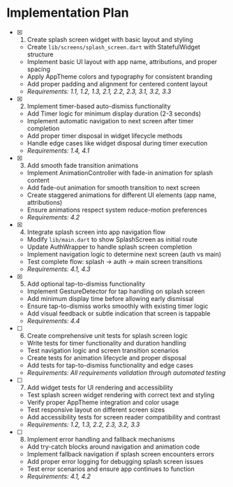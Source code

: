 # Implementation Plan

- [x] 1. Create splash screen widget with basic layout and styling
  - Create `lib/screens/splash_screen.dart` with StatefulWidget structure
  - Implement basic UI layout with app name, attributions, and proper spacing
  - Apply AppTheme colors and typography for consistent branding
  - Add proper padding and alignment for centered content layout
  - _Requirements: 1.1, 1.2, 1.3, 2.1, 2.2, 2.3, 3.1, 3.2, 3.3_

- [x] 2. Implement timer-based auto-dismiss functionality
  - Add Timer logic for minimum display duration (2-3 seconds)
  - Implement automatic navigation to next screen after timer completion
  - Add proper timer disposal in widget lifecycle methods
  - Handle edge cases like widget disposal during timer execution
  - _Requirements: 1.4, 4.1_

- [x] 3. Add smooth fade transition animations
  - Implement AnimationController with fade-in animation for splash content
  - Add fade-out animation for smooth transition to next screen
  - Create staggered animations for different UI elements (app name, attributions)
  - Ensure animations respect system reduce-motion preferences
  - _Requirements: 4.2_

- [x] 4. Integrate splash screen into app navigation flow
  - Modify `lib/main.dart` to show SplashScreen as initial route
  - Update AuthWrapper to handle splash screen completion
  - Implement navigation logic to determine next screen (auth vs main)
  - Test complete flow: splash → auth → main screen transitions
  - _Requirements: 4.1, 4.3_

- [x] 5. Add optional tap-to-dismiss functionality
  - Implement GestureDetector for tap handling on splash screen
  - Add minimum display time before allowing early dismissal
  - Ensure tap-to-dismiss works smoothly with existing timer logic
  - Add visual feedback or subtle indication that screen is tappable
  - _Requirements: 4.4_

- [ ] 6. Create comprehensive unit tests for splash screen logic
  - Write tests for timer functionality and duration handling
  - Test navigation logic and screen transition scenarios
  - Create tests for animation lifecycle and proper disposal
  - Add tests for tap-to-dismiss functionality and edge cases
  - _Requirements: All requirements validation through automated testing_

- [ ] 7. Add widget tests for UI rendering and accessibility
  - Test splash screen widget rendering with correct text and styling
  - Verify proper AppTheme integration and color usage
  - Test responsive layout on different screen sizes
  - Add accessibility tests for screen reader compatibility and contrast
  - _Requirements: 1.2, 1.3, 2.2, 2.3, 3.2, 3.3_

- [ ] 8. Implement error handling and fallback mechanisms
  - Add try-catch blocks around navigation and animation code
  - Implement fallback navigation if splash screen encounters errors
  - Add proper error logging for debugging splash screen issues
  - Test error scenarios and ensure app continues to function
  - _Requirements: 4.1, 4.2_